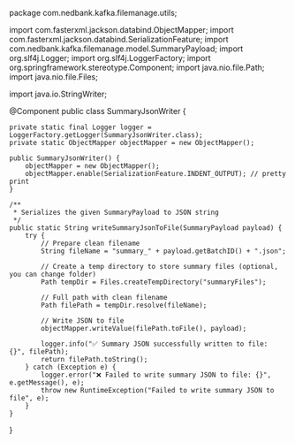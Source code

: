 package com.nedbank.kafka.filemanage.utils;

import com.fasterxml.jackson.databind.ObjectMapper;
import com.fasterxml.jackson.databind.SerializationFeature;
import com.nedbank.kafka.filemanage.model.SummaryPayload;
import org.slf4j.Logger;
import org.slf4j.LoggerFactory;
import org.springframework.stereotype.Component;
import java.nio.file.Path;
import java.nio.file.Files;


import java.io.StringWriter;

@Component
public class SummaryJsonWriter {

    private static final Logger logger = LoggerFactory.getLogger(SummaryJsonWriter.class);
    private static ObjectMapper objectMapper = new ObjectMapper();

    public SummaryJsonWriter() {
        objectMapper = new ObjectMapper();
        objectMapper.enable(SerializationFeature.INDENT_OUTPUT); // pretty print
    }

    /**
     * Serializes the given SummaryPayload to JSON string
     */
    public static String writeSummaryJsonToFile(SummaryPayload payload) {
        try {
            // Prepare clean filename
            String fileName = "summary_" + payload.getBatchID() + ".json";

            // Create a temp directory to store summary files (optional, you can change folder)
            Path tempDir = Files.createTempDirectory("summaryFiles");

            // Full path with clean filename
            Path filePath = tempDir.resolve(fileName);

            // Write JSON to file
            objectMapper.writeValue(filePath.toFile(), payload);

            logger.info("✅ Summary JSON successfully written to file: {}", filePath);
            return filePath.toString();
        } catch (Exception e) {
            logger.error("❌ Failed to write summary JSON to file: {}", e.getMessage(), e);
            throw new RuntimeException("Failed to write summary JSON to file", e);
        }
    }
}
